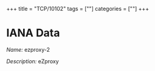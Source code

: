 +++
title = "TCP/10102"
tags = [""]
categories = [""]
+++

# IANA Data

_Name:_ ezproxy-2

_Description:_ eZproxy


